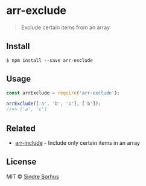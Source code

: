 # arr-exclude

> Exclude certain items from an array


## Install

```
$ npm install --save arr-exclude
```


## Usage

```js
const arrExclude = require('arr-exclude');

arrExclude(['a', 'b', 'c'], ['b']);
//=> ['a', 'c']
```


## Related

- [arr-include](https://github.com/sindresorhus/arr-include) - Include only certain items in an array


## License

MIT © [Sindre Sorhus](http://sindresorhus.com)
